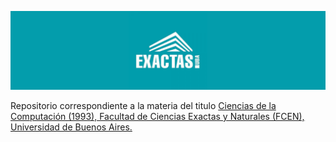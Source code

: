 ![Logo](Logo.png)

Repositorio correspondiente a la materia del titulo [Ciencias de la Computación (1993), Facultad de Ciencias Exactas y Naturales (FCEN), Universidad de Buenos Aires.
](https://computacion.dc.uba.ar/plan-de-estudios-1993/)

